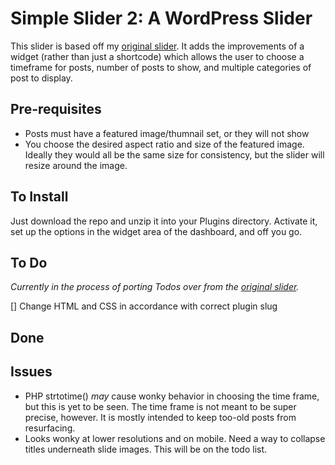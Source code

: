 # Simple Slider 2: A WordPress Slider

This slider is based off my [original slider](https://github.com/diliaur/simple-slider). It adds the improvements of a widget (rather than just a shortcode) which allows the user to choose a timeframe for posts, number of posts to show, and multiple categories of post to display.

## Pre-requisites

- Posts must have a featured image/thumnail set, or they will not show
- You choose the desired aspect ratio and size of the featured image. Ideally they would all be the same size for consistency, but the slider will resize around the image.

## To Install

Just download the repo and unzip it into your Plugins directory. Activate it, set up the options in the widget area of the dashboard, and off you go.

## To Do

_Currently in the process of porting Todos over from the [original slider](https://github.com/diliaur/simple-slider)._

[] Change HTML and CSS in accordance with correct plugin slug

## Done

## Issues

- PHP strtotime() _may_ cause wonky behavior in choosing the time frame, but this is yet to be seen. The time frame is not meant to be super precise, however. It is mostly intended to keep too-old posts from resurfacing.
- Looks wonky at lower resolutions and on mobile. Need a way to collapse titles underneath slide images. This will be on the todo list.